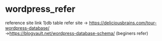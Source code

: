 # wordpress_refer
reference site link
1)db table refer site
   -> https://deliciousbrains.com/tour-wordpress-database/  
   ->https://blogvault.net/wordpress-database-schema/   (beginers refer)
